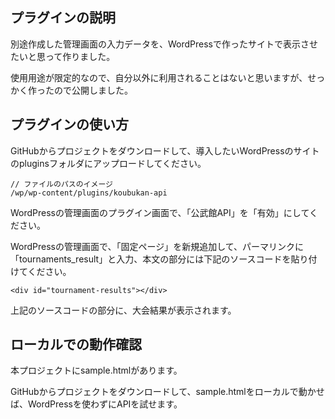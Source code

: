 
## プラグインの説明
別途作成した管理画面の入力データを、WordPressで作ったサイトで表示させたいと思って作りました。

使用用途が限定的なので、自分以外に利用されることはないと思いますが、せっかく作ったので公開しました。


## プラグインの使い方

GitHubからプロジェクトをダウンロードして、導入したいWordPressのサイトのpluginsフォルダにアップロードしてください。
```
// ファイルのパスのイメージ
/wp/wp-content/plugins/koubukan-api
```
WordPressの管理画面のプラグイン画面で、「公武館API」を「有効」にしてください。

WordPressの管理画面で、「固定ページ」を新規追加して、パーマリンクに「tournaments_result」と入力、本文の部分には下記のソースコードを貼り付けてください。

```
<div id="tournament-results"></div>
```
上記のソースコードの部分に、大会結果が表示されます。


## ローカルでの動作確認
本プロジェクトにsample.htmlがあります。

GitHubからプロジェクトをダウンロードして、sample.htmlをローカルで動かせば、WordPressを使わずにAPIを試せます。
